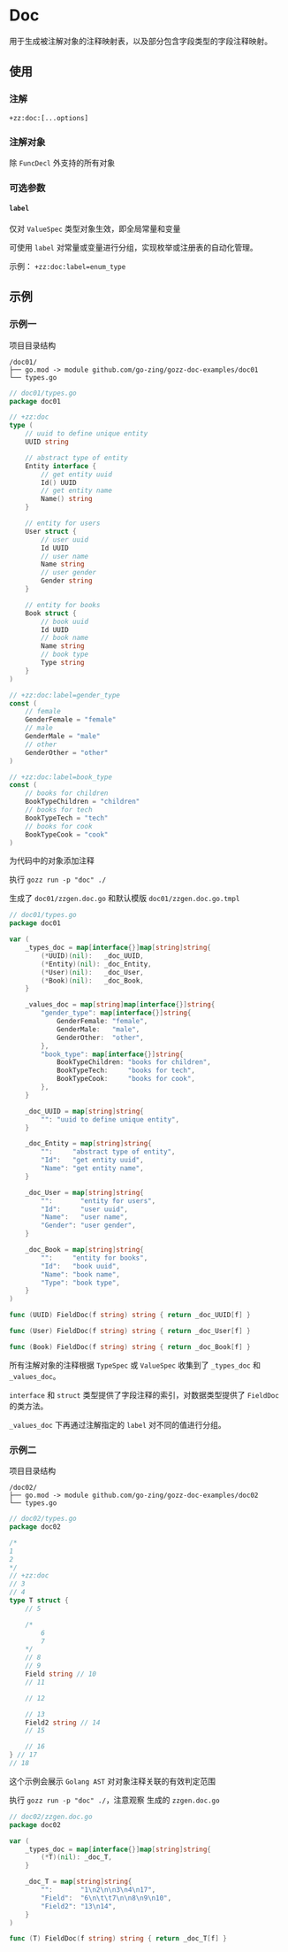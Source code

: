 # Doc

用于生成被注解对象的注释映射表，以及部分包含字段类型的字段注释映射。

## 使用

### 注解

`+zz:doc:[...options]`

### 注解对象

除 `FuncDecl` 外支持的所有对象

### 可选参数

#### `label`

仅对 `ValueSpec` 类型对象生效，即全局常量和变量

可使用 `label` 对常量或变量进行分组，实现枚举或注册表的自动化管理。

示例： `+zz:doc:label=enum_type`

## 示例

### 示例一

项目目录结构

```
/doc01/
├── go.mod -> module github.com/go-zing/gozz-doc-examples/doc01
└── types.go
```

```go
// doc01/types.go
package doc01

// +zz:doc
type (
	// uuid to define unique entity
	UUID string

	// abstract type of entity
	Entity interface {
		// get entity uuid
		Id() UUID
		// get entity name
		Name() string
	}

	// entity for users
	User struct {
		// user uuid
		Id UUID
		// user name
		Name string
		// user gender
		Gender string
	}

	// entity for books
	Book struct {
		// book uuid
		Id UUID
		// book name
		Name string
		// book type
		Type string
	}
)

// +zz:doc:label=gender_type
const (
	// female
	GenderFemale = "female"
	// male
	GenderMale = "male"
	// other
	GenderOther = "other"
)

// +zz:doc:label=book_type
const (
	// books for children
	BookTypeChildren = "children"
	// books for tech
	BookTypeTech = "tech"
	// books for cook
	BookTypeCook = "cook"
)
```

为代码中的对象添加注释

执行 `gozz run -p "doc" ./`

生成了 `doc01/zzgen.doc.go` 和默认模版 `doc01/zzgen.doc.go.tmpl`

```go
// doc01/types.go
package doc01

var (
	_types_doc = map[interface{}]map[string]string{
		(*UUID)(nil):   _doc_UUID,
		(*Entity)(nil): _doc_Entity,
		(*User)(nil):   _doc_User,
		(*Book)(nil):   _doc_Book,
	}

	_values_doc = map[string]map[interface{}]string{
		"gender_type": map[interface{}]string{
			GenderFemale: "female",
			GenderMale:   "male",
			GenderOther:  "other",
		},
		"book_type": map[interface{}]string{
			BookTypeChildren: "books for children",
			BookTypeTech:     "books for tech",
			BookTypeCook:     "books for cook",
		},
	}

	_doc_UUID = map[string]string{
		"": "uuid to define unique entity",
	}

	_doc_Entity = map[string]string{
		"":     "abstract type of entity",
		"Id":   "get entity uuid",
		"Name": "get entity name",
	}

	_doc_User = map[string]string{
		"":       "entity for users",
		"Id":     "user uuid",
		"Name":   "user name",
		"Gender": "user gender",
	}

	_doc_Book = map[string]string{
		"":     "entity for books",
		"Id":   "book uuid",
		"Name": "book name",
		"Type": "book type",
	}
)

func (UUID) FieldDoc(f string) string { return _doc_UUID[f] }

func (User) FieldDoc(f string) string { return _doc_User[f] }

func (Book) FieldDoc(f string) string { return _doc_Book[f] }
```

所有注解对象的注释根据  `TypeSpec` 或 `ValueSpec` 收集到了 `_types_doc` 和 `_values_doc`。

`interface` 和 `struct` 类型提供了字段注释的索引，对数据类型提供了 `FieldDoc` 的类方法。

`_values_doc` 下再通过注解指定的 `label` 对不同的值进行分组。

### 示例二

项目目录结构

```
/doc02/
├── go.mod -> module github.com/go-zing/gozz-doc-examples/doc02
└── types.go
```

```go
// doc02/types.go
package doc02

/*
1
2
*/
// +zz:doc
// 3
// 4
type T struct {
	// 5

	/*
		6
		7
	*/
	// 8
	// 9
	Field string // 10
	// 11

	// 12

	// 13
	Field2 string // 14
	// 15

	// 16
} // 17
// 18
```

这个示例会展示 `Golang AST` 对对象注释关联的有效判定范围


执行 `gozz run -p "doc" ./`，注意观察 生成的 `zzgen.doc.go` 

```go
// doc02/zzgen.doc.go
package doc02

var (
	_types_doc = map[interface{}]map[string]string{
		(*T)(nil): _doc_T,
	}

	_doc_T = map[string]string{
		"":       "1\n2\n\n3\n4\n17",
		"Field":  "6\n\t\t7\n\n8\n9\n10",
		"Field2": "13\n14",
	}
)

func (T) FieldDoc(f string) string { return _doc_T[f] }
```